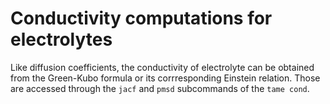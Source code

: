 # Conductivity computations for electrolytes

Like diffusion coefficients, the conductivity of electrolyte can be obtained
from the Green-Kubo formula or its corrresponding Einstein relation. Those are
accessed through the `jacf` and `pmsd` subcommands of the `tame cond`.

